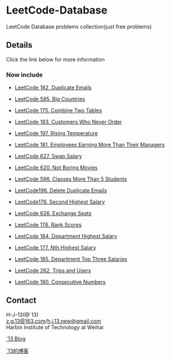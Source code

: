 LeetCode-Database
==================
LeetCode Database problems collection(just free problems)

## Details

Click the link below for more information

### Now include

* [LeetCode 182. Duplicate Emails](https://github.com/h-j-13/LeetCode-Database/blob/8e412e8d9946da14617e9d346623707f8f68357a/Soulution/LeetCode-182--Duplicate-Emails.md)

* [LeetCode 595. Big Countries](https://github.com/h-j-13/LeetCode-Database/blob/8e412e8d9946da14617e9d346623707f8f68357a/Soulution/LeetCode-595--Big-Countries.md)

* [LeetCode 175. Combine Two Tables](https://github.com/h-j-13/LeetCode-Database/blob/8e412e8d9946da14617e9d346623707f8f68357a/Soulution/LeetCode-175--Combine-Two-Tables.md)

* [LeetCode 183. Customers Who Never Order](https://github.com/h-j-13/LeetCode-Database/blob/8e412e8d9946da14617e9d346623707f8f68357a/Soulution/LeetCode-183--Customers-Who-Never-Order.md)

* [LeetCode 197. Rising Temperature](https://github.com/h-j-13/LeetCode-Database/blob/8e412e8d9946da14617e9d346623707f8f68357a/Soulution/LeetCode-197--Rising-Temperature.md)

* [LeetCode 181. Employees Earning More Than Their Managers](https://github.com/h-j-13/LeetCode-Database/blob/8e412e8d9946da14617e9d346623707f8f68357a/Soulution/LeetCode-181--Employees-Earning-More-Than-Their-Managers.md)

* [LeetCode 627. Swap Salary](https://github.com/h-j-13/LeetCode-Database/blob/f457d5ca589d69a7098559f6a3908352b56b819d/Soulution/LeetCode%20627.%20Swap%20Salary.md)

* [LeetCode 620. Not Boring Movies](https://github.com/h-j-13/LeetCode-Database/blob/f457d5ca589d69a7098559f6a3908352b56b819d/Soulution/LeetCode%20620.%20Not%20Boring%20Movies.md)

* [LeetCode 596. Classes More Than 5 Students](https://github.com/h-j-13/LeetCode-Database/blob/f457d5ca589d69a7098559f6a3908352b56b819d/Soulution/LeetCode%20596.%20Classes%20More%20Than%205%20Students.md)

* [LeetCode196. Delete Duplicate Emails](https://github.com/h-j-13/LeetCode-Database/blob/f457d5ca589d69a7098559f6a3908352b56b819d/Soulution/LeetCode196.%20Delete%20Duplicate%20Emails.md)

* [LeetCode176. Second Highest Salary](https://github.com/h-j-13/LeetCode-Database/blob/f457d5ca589d69a7098559f6a3908352b56b819d/Soulution/LeetCode176.%20Second%20Highest%20Salary.md)

* [LeetCode 626. Exchange Seats](https://github.com/h-j-13/LeetCode-Database/blob/a71a9ec6f6fab32aba35c10fa35d6dc09be92909/Soulution/LeetCode%20626.%20Exchange%20Seats.md)

* [LeetCode 178. Rank Scores](https://github.com/h-j-13/LeetCode-Database/blob/a71a9ec6f6fab32aba35c10fa35d6dc09be92909/Soulution/LeetCode%20178.%20Rank%20Scores.md)

* [LeetCode 184. Department Highest Salary](https://github.com/h-j-13/LeetCode-Database/blob/a71a9ec6f6fab32aba35c10fa35d6dc09be92909/Soulution/LeetCode%20184.%20Department%20Highest%20Salary.md)

* [LeetCode 177. Nth Highest Salary](https://github.com/h-j-13/LeetCode-Database/blob/a71a9ec6f6fab32aba35c10fa35d6dc09be92909/Soulution/LeetCode%20177.%20Nth%20Highest%20Salary.md)

* [LeetCode 185. Department Top Three Salaries](https://github.com/h-j-13/LeetCode-Database/blob/52ac2f774a469341a632417763b6ff74b46b16d1/Soulution/LeetCode%20185.%20Department%20Top%20Three%20Salaries.md)

* [LeetCode 262. Trips and Users](https://github.com/h-j-13/LeetCode-Database/blob/52ac2f774a469341a632417763b6ff74b46b16d1/Soulution/LeetCode%20262.%20Trips%20and%20Users.md)

* [LeetCode 180. Consecutive Numbers](https://github.com/h-j-13/LeetCode-Database/blob/master/Soulution/180.%20Consecutive%20Numbers.md)

## Contact

H-J-13(@`13)                                         
z.g.13@163.com/h.j.13.new@gmail.com                 
Harbin Institute of Technology at Weihai     

[`13 Blog](http://houjie13.com/)  

[`13的博客](http://www.jianshu.com/u/75156f101757)